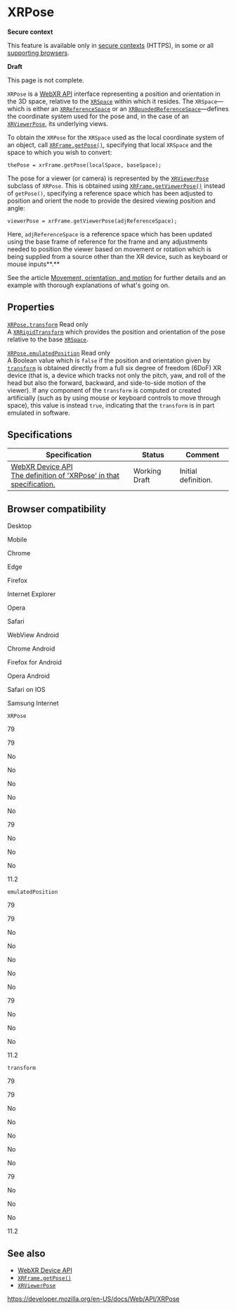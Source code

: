 XRPose
======

**Secure context**

This feature is available only in [secure contexts](https://developer.mozilla.org/en-US/docs/Web/Security/Secure_Contexts) (HTTPS), in some or all [supporting browsers](#browser_compatibility).

**Draft**

This page is not complete.

`XRPose` is a [WebXR API](webxr_device_api) interface representing a position and orientation in the 3D space, relative to the [`XRSpace`](xrspace) within which it resides. The `XRSpace`—which is either an [`XRReferenceSpace`](xrreferencespace) or an [`XRBoundedReferenceSpace`](xrboundedreferencespace)—defines the coordinate system used for the pose and, in the case of an [`XRViewerPose`](xrviewerpose), its underlying views.

To obtain the `XRPose` for the `XRSpace` used as the local coordinate system of an object, call [`XRFrame.getPose()`](xrframe/getpose), specifying that local `XRSpace` and the space to which you wish to convert:

    thePose = xrFrame.getPose(localSpace, baseSpace);

The pose for a viewer (or camera) is represented by the [`XRViewerPose`](xrviewerpose) subclass of `XRPose`. This is obtained using [`XRFrame.getViewerPose()`](xrframe/getviewerpose) instead of `getPose()`, specifying a reference space which has been adjusted to position and orient the node to provide the desired viewing position and angle:

    viewerPose = xrFrame.getViewerPose(adjReferenceSpace);

Here, `adjReferenceSpace` is a reference space which has been updated using the base frame of reference for the frame and any adjustments needed to position the viewer based on movement or rotation which is being supplied from a source other than the XR device, such as keyboard or mouse inputs**.**

See the article [Movement, orientation, and motion](webxr_device_api/movement_and_motion) for further details and an example with thorough explanations of what's going on.

Properties
----------

 [`XRPose.transform`](xrpose/transform) <span class="badge inline readonly">Read only </span>   
A [`XRRigidTransform`](xrrigidtransform) which provides the position and orientation of the pose relative to the base [`XRSpace`](xrspace).

 [`XRPose.emulatedPosition`](xrpose/emulatedposition) <span class="badge inline readonly">Read only </span>   
A Boolean value which is `false` if the position and orientation given by [`transform`](xrpose/transform) is obtained directly from a full six degree of freedom (6DoF) XR device (that is, a device which tracks not only the pitch, yaw, and roll of the head but also the forward, backward, and side-to-side motion of the viewer). If any component of the `transform` is computed or created artificially (such as by using mouse or keyboard controls to move through space), this value is instead `true`, indicating that the `transform` is in part emulated in software.

Specifications
--------------

<table><thead><tr class="header"><th>Specification</th><th>Status</th><th>Comment</th></tr></thead><tbody><tr class="odd"><td><a href="https://immersive-web.github.io/webxr/#xrpose-interface">WebXR Device API<br />
<span class="small">The definition of 'XRPose' in that specification.</span></a></td><td><span class="spec-wd">Working Draft</span></td><td>Initial definition.</td></tr></tbody></table>

Browser compatibility
---------------------

Desktop

Mobile

Chrome

Edge

Firefox

Internet Explorer

Opera

Safari

WebView Android

Chrome Android

Firefox for Android

Opera Android

Safari on IOS

Samsung Internet

`XRPose`

79

79

No

No

No

No

No

79

No

No

No

11.2

`emulatedPosition`

79

79

No

No

No

No

No

79

No

No

No

11.2

`transform`

79

79

No

No

No

No

No

79

No

No

No

11.2

See also
--------

-   [WebXR Device API](webxr_device_api)
-   [`XRFrame.getPose()`](xrframe/getpose)
-   [`XRViewerPose`](xrviewerpose)

<a href="https://developer.mozilla.org/en-US/docs/Web/API/XRPose" class="_attribution-link">https://developer.mozilla.org/en-US/docs/Web/API/XRPose</a>
